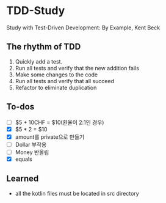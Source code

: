 # TDD-Study

Study with Test-Driven Development: By Example, Kent Beck

## The rhythm of TDD

1. Quickly add a test.
2. Run all tests and verify that the new addition fails
3. Make some changes to the code
4. Run all tests and verify that all succeed
5. Refactor to eliminate duplication

## To-dos

- [ ] $5 + 10CHF = $10(환율이 2:1인 경우)
- [x] $5 * 2 = $10
- [x] amount를 private으로 만들기
- [ ] Dollar 부작용
- [ ] Money 반올림
- [x] equals

## Learned

- all the kotlin files must be located in src directory
